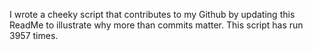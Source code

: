 I wrote a cheeky script that contributes to my Github by updating this ReadMe to illustrate why more than commits matter. This script has run 3957 times.